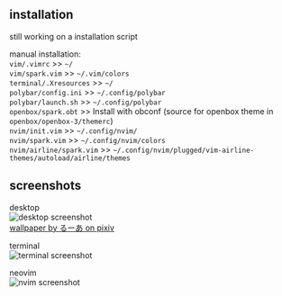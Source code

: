 ## installation
still working on a installation script

manual installation:  
`vim/.vimrc` >> `~/`   
`vim/spark.vim` >> `~/.vim/colors`  
`terminal/.Xresources` >> `~/`  
`polybar/config.ini` >> `~/.config/polybar`  
`polybar/launch.sh` >> `~/.config/polybar`  
`openbox/spark.obt` >> Install with obconf  (source for openbox theme in `openbox/openbox-3/themerc`)  
`nvim/init.vim` >> `~/.config/nvim/`  
`nvim/spark.vim` >> `~/.config/nvim/colors`  
`nvim/airline/spark.vim` >> `~/.config/nvim/plugged/vim-airline-themes/autoload/airline/themes`  

## screenshots
desktop  
![desktop screenshot](https://github.com/abdul2926/spark/blob/main/etc/screenshots/desktop.png?raw=true)   
[wallpaper by るーあ on pixiv](https://www.pixiv.net/en/artworks/89905841)  

terminal  
![terminal screenshot](https://github.com/abdul2926/spark/blob/main/etc/screenshots/terminal.png?raw=true)  

neovim  
![nvim screenshot](https://github.com/abdul2926/spark/blob/main/etc/screenshots/nvim.png?raw=true)  
 
